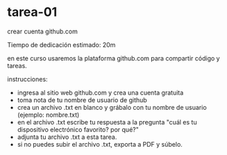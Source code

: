 # tarea-01

crear cuenta github.com

Tiempo de dedicación estimado: 20m

en este curso usaremos la plataforma github.com para compartir código y tareas.

instrucciones:

* ingresa al sitio web github.com y crea una cuenta gratuita
* toma nota de tu nombre de usuario de github
* crea un archivo .txt en blanco y grábalo con tu nombre de usuario (ejemplo: nombre.txt)
* en el archivo .txt escribe tu respuesta a la pregunta "cuál es tu dispositivo electrónico favorito? por qué?"
* adjunta tu archivo .txt a esta tarea.
* si no puedes subir el archivo .txt, exporta a PDF y súbelo.